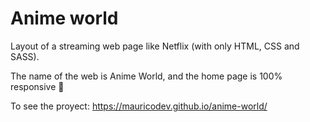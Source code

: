 # Anime world
Layout of a streaming web page like Netflix (with only HTML, CSS and SASS).

The name of the web is Anime World, and the home page is 100% responsive 🚀

To see the proyect: https://mauricodev.github.io/anime-world/
